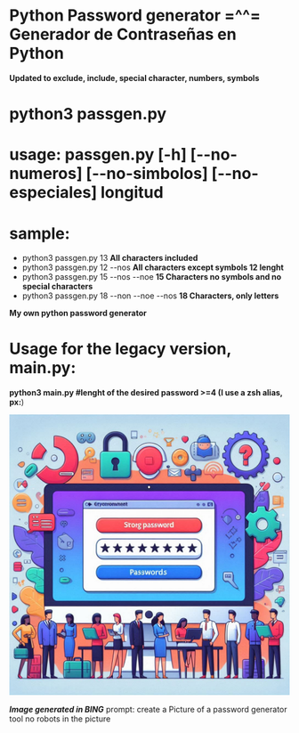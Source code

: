 # Python Password generator =^^= Generador de Contraseñas en Python
**Updated to exclude, include, special character, numbers, symbols**
# python3 passgen.py 
# usage: passgen.py [-h] [--no-numeros] [--no-simbolos] [--no-especiales] longitud
# sample: 
- python3 passgen.py 13  **All characters included**
- python3 passgen.py 12 --nos **All characters except symbols 12 lenght**
- python3 passgen.py 15 --nos --noe **15 Characters no symbols and no special characters**
- python3 passgen.py 18  --non --noe --nos **18 Characters, only letters**


**My own python password generator**

# Usage for the legacy version, main.py:

**python3 main.py #lenght of the desired password >=4 (I use a zsh alias, px:**)

![Python Password generator (PPG)](./passwordgentool.png)


***Image generated in BING***
prompt: create a Picture of a password generator tool no robots in the picture
